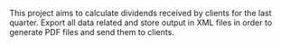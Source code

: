 This project aims to calculate dividends received by clients for the last quarter. Export all data related and store output in XML files in order to generate PDF files and send them to clients.

